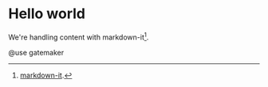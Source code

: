 # Hello world

We're handling content with markdown-it[^1].

@use gatemaker

[^1]: [markdown-it](https://github.com/markdown-it/markdown-it).